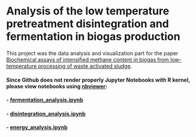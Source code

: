 # Analysis of the low temperature pretreatment disintegration and fermentation in biogas production

This project was the data analysis and visualization part for the paper [Biochemical assays of intensified methane content in biogas from
low-temperature processing of waste activated sludge](https://www.sciencedirect.com/science/article/abs/pii/S0360544223022491).

#### Since Github does not render properly Jupyter Notebooks with R kernel, please view notebooks using [nbviewer](https://nbviewer.org/):
####  - [fermentation_analysis.ipynb](https://nbviewer.org/github/WojciechArtichowicz/LT-PT_analysis/blob/main/fermentation_analysis.ipynb)
####  - [disintegration_analysis.ipynb](https://nbviewer.org/github/WojciechArtichowicz/LT-PT_analysis/blob/main/disintegration_analysis.ipynb)
####  - [energy_analysis.ipynb](https://nbviewer.org/github/WojciechArtichowicz/LT-PT_analysis/blob/main/energy_analysis.ipynb)

